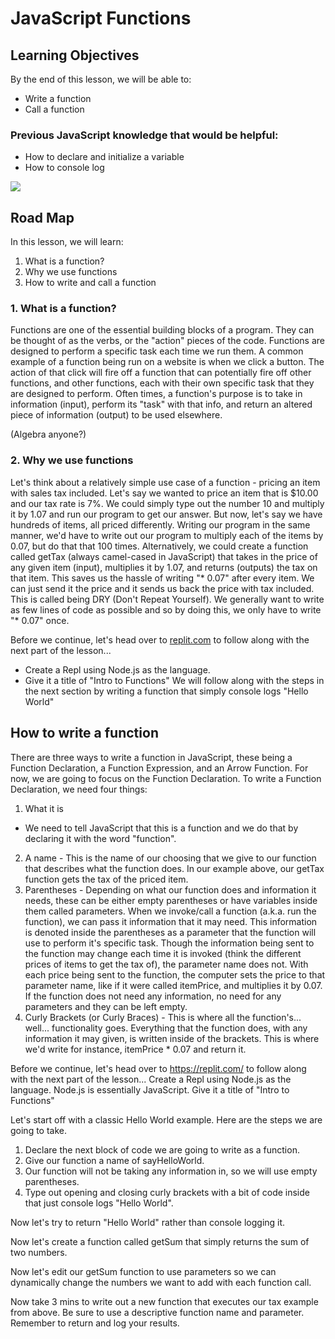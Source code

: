 # JavaScript Functions

## Learning Objectives
By the end of this lesson, we will be able to:
- Write a function
- Call a function
### Previous JavaScript knowledge that would be helpful:
- How to declare and initialize a variable
- How to console log

![](https://pbs.twimg.com/media/FAULatTXsAINYzo.jpg)

## Road Map
In this lesson, we will learn:
1. What is a function?
2. Why we use functions
3. How to write and call a function

### 1. What is a function?
Functions are one of the essential building blocks of a program. They can be thought of as the verbs, or the "action" pieces of the code. Functions are designed to perform a specific task each time we run them. A common example of a function being run on a website is when we click a button. The action of that click will fire off a function that can potentially fire off other functions, and other functions, each with their own specific task that they are designed to perform.
Often times, a function's purpose is to take in information (input), perform its "task" with that info, and return an altered piece of information (output) to be used elsewhere.

(Algebra anyone?)

### 2. Why we use functions
Let's think about a relatively simple use case of a function - pricing an item with sales tax included. Let's say we wanted to price an item that is $10.00 and our tax rate is 7%. We could simply type out the number 10 and multiply it by 1.07 and run our program to get our answer. But now, let's say we have hundreds of items, all priced differently. Writing our program in the same manner, we'd have to write out our program to multiply each of the items by 0.07, but do that that 100 times. Alternatively, we could create a function called getTax (always camel-cased in JavaScript) that takes in the price of any given item (input), multiplies it by 1.07, and returns (outputs) the tax on that item. This saves us the hassle of writing "* 0.07" after every item. We can just send it the price and it sends us back the price with tax included. This is called being DRY (Don't Repeat Yourself). We generally want to write as few lines of code as possible and so by doing this, we only have to write "* 0.07" once.

Before we continue, let's head over to [replit.com](https://replit.com/) to follow along with the next part of the lesson...
- Create a Repl using Node.js as the language.
- Give it a title of "Intro to Functions"
We will follow along with the steps in the next section by writing a function that simply console logs "Hello World"

## How to write a function
There are three ways to write a function in JavaScript, these being a Function Declaration, a Function Expression, and an Arrow Function. For now, we are going to focus on the Function Declaration. To write a Function Declaration, we need four things:
1. What it is 
- We need to tell JavaScript that this is a function and we do that by declaring it with the word "function".
2. A name - This is the name of our choosing that we give to our function that describes what the function does. In our example above, our getTax function gets the tax of the priced item.
4. Parentheses - Depending on what our function does and information it needs, these can be either empty parentheses or have variables inside them called parameters. When we invoke/call a function (a.k.a. run the function), we can pass it information that it may need. This information is denoted inside the parentheses as a parameter that the function will use to perform it's specific task. Though the information being sent to the function may change each time it is invoked (think the different prices of items to get the tax of), the parameter name does not. With each price being sent to the function, the computer sets the price to that parameter name, like if it were called itemPrice, and multiplies it by 0.07. If the function does not need any information, no need for any parameters and they can be left empty.
5. Curly Brackets (or Curly Braces) - This is where all the function's... well... functionality goes. Everything that the function does, with any information it may given, is written inside of the brackets. This is where we'd write for instance, itemPrice * 0.07 and return it.

Before we continue, let's head over to https://replit.com/ to follow along with the next part of the lesson...
Create a Repl using Node.js as the language. Node.js is essentially JavaScript.
Give it a title of "Intro to Functions"

Let's start off with a classic Hello World example. Here are the steps we are going to take.
1. Declare the next block of code we are going to write as a function.
2. Give our function a name of sayHelloWorld.
3. Our function will not be taking any information in, so we will use empty parentheses.
4. Type out opening and closing curly brackets with a bit of code inside that just console logs "Hello World".

Now let's try to return "Hello World" rather than console logging it.

Now let's create a function called getSum that simply returns the sum of two numbers.

Now let's edit our getSum function to use parameters so we can dynamically change the numbers we want to add with each function call.

Now take 3 mins to write out a new function that executes our tax example from above. Be sure to use a descriptive function name and parameter. Remember to return and log your results.
